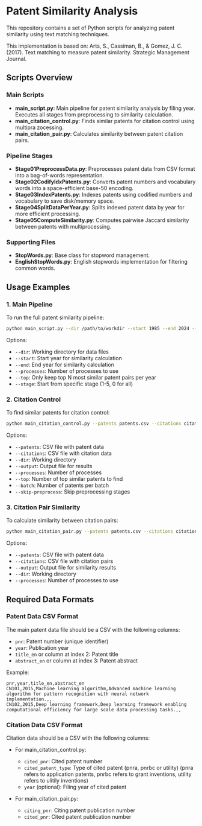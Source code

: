 # Patent Similarity Analysis

This repository contains a set of Python scripts for analyzing patent similarity using text matching techniques.

This implementation is based on:
Arts, S., Cassiman, B., & Gomez, J. C. (2017). Text matching to measure patent similarity. Strategic Management Journal.

## Scripts Overview

### Main Scripts

- **main_script.py**: Main pipeline for patent similarity analysis by filing year. Executes all stages from preprocessing to similarity calculation.
- **main_citation_control.py**: Finds similar patents for citation control using multipra zocessing.
- **main_citation_pair.py**: Calculates similarity between patent citation pairs.

### Pipeline Stages

- **Stage01PreprocessData.py**: Preprocesses patent data from CSV format into a bag-of-words representation.
- **Stage02CodifyIdxPatents.py**: Converts patent numbers and vocabulary words into a space-efficient base-50 encoding.
- **Stage03IndexPatents.py**: Indexes patents using codified numbers and vocabulary to save disk/memory space.
- **Stage04SplitDataPerYear.py**: Splits indexed patent data by year for more efficient processing.
- **Stage05ComputeSimilarity.py**: Computes pairwise Jaccard similarity between patents with multiprocessing.

### Supporting Files

- **StopWords.py**: Base class for stopword management.
- **EnglishStopWords.py**: English stopwords implementation for filtering common words.

## Usage Examples

### 1. Main Pipeline

To run the full patent similarity pipeline:

```bash
python main_script.py --dir /path/to/workdir --start 1985 --end 2024 --processes 4
```

Options:
- `--dir`: Working directory for data files
- `--start`: Start year for similarity calculation
- `--end`: End year for similarity calculation
- `--processes`: Number of processes to use
- `--top`: Only keep top N most similar patent pairs per year
- `--stage`: Start from specific stage (1-5, 0 for all)

### 2. Citation Control

To find similar patents for citation control:

```bash
python main_citation_control.py --patents patents.csv --citations citations.csv --dir /path/to/workdir --output results.txt
```

Options:
- `--patents`: CSV file with patent data
- `--citations`: CSV file with citation data
- `--dir`: Working directory
- `--output`: Output file for results
- `--processes`: Number of processes
- `--top`: Number of top similar patents to find
- `--batch`: Number of patents per batch
- `--skip-preprocess`: Skip preprocessing stages

### 3. Citation Pair Similarity

To calculate similarity between citation pairs:

```bash
python main_citation_pair.py --patents patents.csv --citations citations.csv --dir /path/to/workdir --output similarity_results.txt
```

Options:
- `--patents`: CSV file with patent data
- `--citations`: CSV file with citation pairs
- `--output`: Output file for similarity results
- `--dir`: Working directory
- `--processes`: Number of processes to use

## Required Data Formats

### Patent Data CSV Format
The main patent data file should be a CSV with the following columns:
- `pnr`: Patent number (unique identifier)
- `year`: Publication year
- `title_en` or column at index 2: Patent title
- `abstract_en` or column at index 3: Patent abstract

Example:
```
pnr,year,title_en,abstract_en
CN101,2015,Machine learning algorithm,Advanced machine learning algorithm for pattern recognition with neural network implementation.,,
CN102,2015,Deep learning framework,Deep learning framework enabling computational efficiency for large scale data processing tasks.,,

```

### Citation Data CSV Format
Citation data should be a CSV with the following columns:
- For main_citation_control.py:
  - `cited_pnr`: Cited patent number
  - `cited_patent_type`: Type of cited patent (pnra, pnrbc or utility) (pnra refers to application patents, pnrbc refers to grant inventions, utility refers to ulitily inventions)
  - `year` (optional): Filing year of cited patent

- For main_citation_pair.py:
  - `citing_pnr`: Citing patent publication number
  - `cited_pnr`: Cited patent publication number
